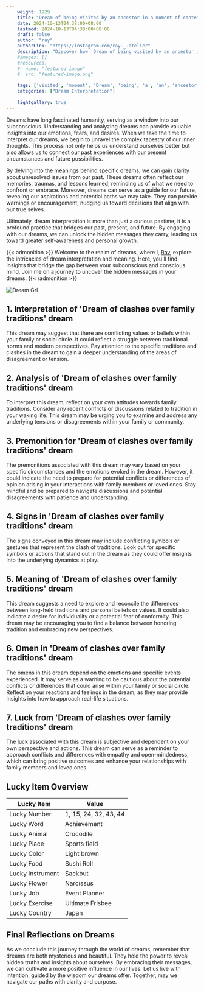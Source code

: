 ```yaml
---
    weight: 1929
    title: "Dream of being visited by an ancestor in a moment of contemplation."  # Assuming 'title' column exists
    date: 2024-10-13T04:38:00+08:00
    lastmod: 2024-10-13T04:38:00+08:00
    draft: false
    author: "ray"
    authorLink: "https://instagram.com/ray._.atelier"
    description: "Discover how 'Dream of being visited by an ancestor in a moment of contemplation.' can interpret your future and uncover its significant meanings in your life."
    #images: []
    #resources:
    #- name: "featured-image"
    #  src: "featured-image.png"
    
    tags: ['visited', 'moment', 'Dream', 'being', 'a', 'an', 'ancestor', 'by', 'contemplation.', 'in', 'of']
    categories: ["Dream Interpretation"]
    
    lightgallery: true
---
```

    
Dreams have long fascinated humanity, serving as a window into our subconscious. Understanding and analyzing dreams can provide valuable insights into our emotions, fears, and desires. When we take the time to interpret our dreams, we begin to unravel the complex tapestry of our inner thoughts. This process not only helps us understand ourselves better but also allows us to connect our past experiences with our present circumstances and future possibilities.

By delving into the meanings behind specific dreams, we can gain clarity about unresolved issues from our past. These dreams often reflect our memories, traumas, and lessons learned, reminding us of what we need to confront or embrace. Moreover, dreams can serve as a guide for our future, revealing our aspirations and potential paths we may take. They can provide warnings or encouragement, nudging us toward decisions that align with our true selves.

Ultimately, dream interpretation is more than just a curious pastime; it is a profound practice that bridges our past, present, and future. By engaging with our dreams, we can unlock the hidden messages they carry, leading us toward greater self-awareness and personal growth.

{{< admonition >}}
Welcome to the realm of dreams, where I, [Ray](https://instagram.com/ray._.atelier), explore the intricacies of dream interpretation and meaning. Here, you’ll find insights that bridge the gap between your subconscious and conscious mind. Join me on a journey to uncover the hidden messages in your dreams.
{{< /admonition >}}

![Dream Grl](https://cdn.pixabay.com/photo/2017/11/02/03/35/gothic-2910057_1280.jpg "Dream Grl")

## 1. Interpretation of 'Dream of clashes over family traditions' dream
 This dream may suggest that there are conflicting values or beliefs within your family or social circle. It could reflect a struggle between traditional norms and modern perspectives. Pay attention to the specific traditions and clashes in the dream to gain a deeper understanding of the areas of disagreement or tension.

## 2. Analysis of 'Dream of clashes over family traditions' dream
 To interpret this dream, reflect on your own attitudes towards family traditions. Consider any recent conflicts or discussions related to tradition in your waking life. This dream may be urging you to examine and address any underlying tensions or disagreements within your family or community.

## 3. Premonition for 'Dream of clashes over family traditions' dream
 The premonitions associated with this dream may vary based on your specific circumstances and the emotions evoked in the dream. However, it could indicate the need to prepare for potential conflicts or differences of opinion arising in your interactions with family members or loved ones. Stay mindful and be prepared to navigate discussions and potential disagreements with patience and understanding.

## 4. Signs in 'Dream of clashes over family traditions' dream
 The signs conveyed in this dream may include conflicting symbols or gestures that represent the clash of traditions. Look out for specific symbols or actions that stand out in the dream as they could offer insights into the underlying dynamics at play.

## 5. Meaning of 'Dream of clashes over family traditions' dream
 This dream suggests a need to explore and reconcile the differences between long-held traditions and personal beliefs or values. It could also indicate a desire for individuality or a potential fear of conformity. This dream may be encouraging you to find a balance between honoring tradition and embracing new perspectives.

## 6. Omen in 'Dream of clashes over family traditions' dream
 The omens in this dream depend on the emotions and specific events experienced. It may serve as a warning to be cautious about the potential conflicts or differences that could arise within your family or social circle. Reflect on your reactions and feelings in the dream, as they may provide insights into how to approach real-life situations.

## 7. Luck from 'Dream of clashes over family traditions' dream
 The luck associated with this dream is subjective and dependent on your own perspective and actions. This dream can serve as a reminder to approach conflicts and differences with empathy and open-mindedness, which can bring positive outcomes and enhance your relationships with family members and loved ones.

## Lucky Item Overview
| Lucky Item          | Value              |
|---------------|--------------------|
| Lucky Number        | 1, 15, 24, 32, 43, 44  |
| Lucky Word          | Achievement |
| Lucky Animal        | Crocodile |
| Lucky Place         | Sports field     |
| Lucky Color         | Light brown     |
| Lucky Food          | Sushi Roll      |
| Lucky Instrument    | Sackbut |
| Lucky Flower        | Narcissus    |
| Lucky Job           | Event Planner       |
| Lucky Exercise      | Ultimate Frisbee  |
| Lucky Country       | Japan    |


##  Final Reflections on Dreams

As we conclude this journey through the world of dreams, remember that dreams are both mysterious and beautiful. They hold the power to reveal hidden truths and insights about ourselves. By embracing their messages, we can cultivate a more positive influence in our lives. Let us live with intention, guided by the wisdom our dreams offer. Together, may we navigate our paths with clarity and purpose.
